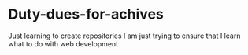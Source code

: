 # Duty-dues-for-achives
Just learning to create repositories
I am just trying to ensure that I learn what to do with web development

